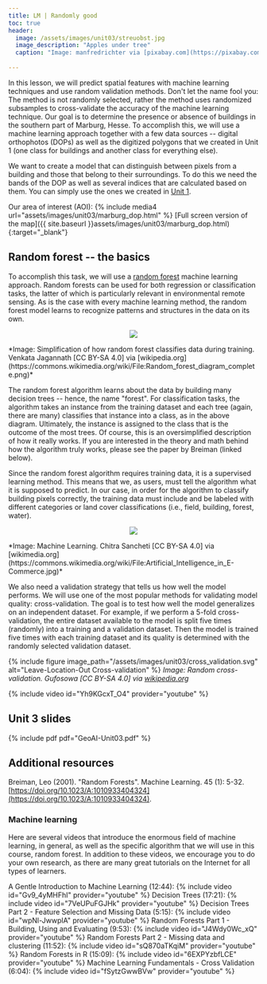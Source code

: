 ```yaml
---
title: LM | Randomly good
toc: true
header:
  image: /assets/images/unit03/streuobst.jpg
  image_description: "Apples under tree"
  caption: "Image: manfredrichter via [pixabay.com](https://pixabay.com/de/photos/%C3%A4pfel-streuobst-obstbaum-apfelbaum-3684775/)"
 
---
```


In this lesson, we will predict spatial features with machine learning techniques and use random validation methods. Don't let the name fool you: The method is not randomly selected, rather the method uses randomized subsamples to cross-validate the accuracy of the machine learning technique. Our goal is to determine the presence or absence of buildings in the southern part of Marburg, Hesse. To accomplish this, we will use a machine learning approach together with a few data sources -- digital orthophotos (DOPs) as well as the digitized polygons that we created in Unit 1 (one class for buildings and another class for everything else).

<!--more-->

We want to create a model that can distinguish between pixels from a building and those that belong to their surroundings. To do this we need the bands of the DOP as well as several indices that are calculated based on them. You can simply use the ones we created in [Unit 1](http://127.0.0.1:4000/geoAI//unit01/unit01-05_warm-up-r-spatial.html#step-4---calculate-rgb-indices). 

Our area of interest (AOI):
{% include media4 url="assets/images/unit03/marburg_dop.html" %} [Full screen version of the map]({{ site.baseurl }}assets/images/unit03/marburg_dop.html){:target="_blank"}


## Random forest -- the basics
To accomplish this task, we will use a [random forest](https://en.wikipedia.org/wiki/Random_forest) machine learning approach. Random forests can be used for both regression or classification tasks, the latter of which is particularly relevant in environmental remote sensing. As is the case with every machine learning method, the random forest model learns to recognize patterns and structures in the data on its own.

<p align="center">
  <img src = "../assets/images/unit03/Random_forest_diagram_complete.png">
</p>
*Image: Simplification of how random forest classifies data during training. Venkata Jagannath [CC BY-SA 4.0] via [wikipedia.org](https://commons.wikimedia.org/wiki/File:Random_forest_diagram_complete.png)*

The random forest algorithm learns about the data by building many decision trees -- hence, the name "forest". For classification tasks, the algorithm takes an instance from the training dataset and each tree (again, there are many) classifies that instance into a class, as in the above diagram. Ultimately, the instance is assigned to the class that is the outcome of the most trees. Of course, this is an oversimplified description of how it really works. If you are interested in the theory and math behind how the algorithm truly works, please see the paper by Breiman (linked below).

Since the random forest algorithm requires training data, it is a supervised learning method. This means that we, as users, must tell the algorithm what it is supposed to predict. In our case, in order for the algorithm to classify building pixels correctly, the training data must include and be labeled with different categories or land cover classifications (i.e., field, building, forest, water).

<p align="center">
  <img src="../assets/images/unit03/machine_learning.jpg">
</p>
*Image: Machine Learning. Chitra Sancheti [CC BY-SA 4.0] via [wikimedia.org](https://commons.wikimedia.org/wiki/File:Artificial_Intelligence_in_E-Commerce.jpg)*


We also need a validation strategy that tells us how well the model performs. We will use one of the most popular methods for validating model quality: cross-validation. The goal is to test how well the model generalizes on an independent dataset. For example, if we perform a 5-fold cross-validation, the entire dataset available to the model is split five times (randomly) into a training and a validation dataset. Then the model is trained five times with each training dataset and its quality is determined with the randomly selected validation dataset.



{% include figure image_path="/assets/images/unit03/cross_validation.svg" alt="Leave-Location-Out Cross-validation" %}
*Image: Random cross-validation. Gufosowa [CC BY-SA 4.0] via [wikipedia.org](https://en.wikipedia.org/wiki/Cross-validation_(statistics)#/media/File:K-fold_cross_validation_EN.svg)*

{% include video id="Yh9KGcxT_O4" provider="youtube" %}

## Unit 3 slides
{% include pdf pdf="GeoAI-Unit03.pdf" %}

## Additional resources
Breiman, Leo (2001). "Random Forests". Machine Learning. 45 (1): 5-32. [https://doi.org/10.1023/A:1010933404324](https://doi.org/10.1023/A:1010933404324).

### Machine learning
Here are several videos that introduce the enormous field of machine learning, in general, as well as the specific algorithm that we will use in this course, random forest. In addition to these videos, we encourage you to do your own research, as there are many great tutorials on the Internet for all types of learners.


A Gentle Introduction to Machine Learning (12:44):
{% include video id="Gv9_4yMHFhI" provider="youtube" %}
Decision Trees (17:21):
{% include video id="7VeUPuFGJHk" provider="youtube" %}
Decision Trees Part 2 - Feature Selection and Missing Data (5:15):
{% include video id="wpNl-JwwplA" provider="youtube" %}
Random Forests Part 1 - Building, Using and Evaluating (9:53):
{% include video id="J4Wdy0Wc_xQ" provider="youtube" %}
Random Forests Part 2 - Missing data and clustering (11:52):
{% include video id="sQ870aTKqiM" provider="youtube" %}
Random Forests in R (15:09):
{% include video id="6EXPYzbfLCE" provider="youtube" %}
Machine Learning Fundamentals - Cross Validation (6:04):
{% include video id="fSytzGwwBVw" provider="youtube" %}
